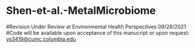 # Shen-et-al.-MetalMicrobiome
#Revision Under Review at Environmental Health Perspectives 09/28/2021
#Code will be available upon acceptance of this manucript or upon request: ys3419@cumc.columbia.edu
